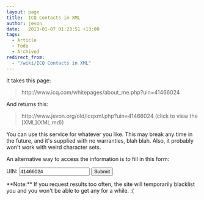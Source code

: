 ```yaml
---
layout: page
title:  ICQ Contacts in XML
author: jevon
date:   2013-01-07 01:23:51 +13:00
tags:
  - Article
  - Todo
  - Archived
redirect_from:
  - "/wiki/ICQ Contacts in XML"
---
```


It takes this page:
<blockquote>http://www.icq.com/whitepages/about_me.php?uin=41466024</blockquote>
And returns this:
<blockquote>http://www.jevon.org/old/icqxml.php?uin=41466024 (click to view the [XML](XML.md))</blockquote>
You can use this service for whatever you like. This may break any time in the future, and it's supplied with no warranties, blah blah. Also, it probably won't work with weird character sets.

An alternative way to access the information is to fill in this form:
<form class="siteForm" action="/old/icqxml.php" method="get">UIN: <input type="text" name="uin" value="41466024" size="20">
<input type="submit"></form>
**Note:** If you request results too often, the site will temporarily blacklist you and you won't be able to get any for a while. :(

